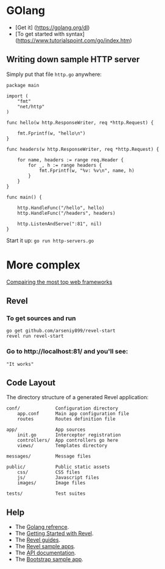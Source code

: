 # GOlang
* [Get it] (https://golang.org/dl)
* [To get started with syntax] (https://www.tutorialspoint.com/go/index.htm)
## Writing down sample HTTP server
Simply put that file `http.go` anywhere:
```
package main

import (
    "fmt"
    "net/http"
)

func hello(w http.ResponseWriter, req *http.Request) {

    fmt.Fprintf(w, "hello\n")
}

func headers(w http.ResponseWriter, req *http.Request) {

    for name, headers := range req.Header {
        for _, h := range headers {
            fmt.Fprintf(w, "%v: %v\n", name, h)
        }
    }
}

func main() {

    http.HandleFunc("/hello", hello)
    http.HandleFunc("/headers", headers)

    http.ListenAndServe(":81", nil)
}
```
Start it up: `go run http-servers.go`
# More complex 
[Compairing the most top web frameworks](https://nordicapis.com/7-frameworks-to-build-a-rest-api-in-go/)
## Revel

### To get sources and run
```
go get github.com/arseniy899/revel-start
revel run revel-start
```

### Go to http://localhost:81/ and you'll see:

    "It works"

## Code Layout

The directory structure of a generated Revel application:

    conf/             Configuration directory
        app.conf      Main app configuration file
        routes        Routes definition file

    app/              App sources
        init.go       Interceptor registration
        controllers/  App controllers go here
        views/        Templates directory

    messages/         Message files

    public/           Public static assets
        css/          CSS files
        js/           Javascript files
        images/       Image files

    tests/            Test suites

## Help

* The [Golang refrence](https://www.tutorialspoint.com/go/index.htm).
* The [Getting Started with Revel](http://revel.github.io/tutorial/gettingstarted.html).
* The [Revel guides](http://revel.github.io/manual/index.html).
* The [Revel sample apps](http://revel.github.io/examples/index.html).
* The [API documentation](https://godoc.org/github.com/revel/revel).
* The [Bootstrap sample app](https://github.com/richtr/baseapp).

